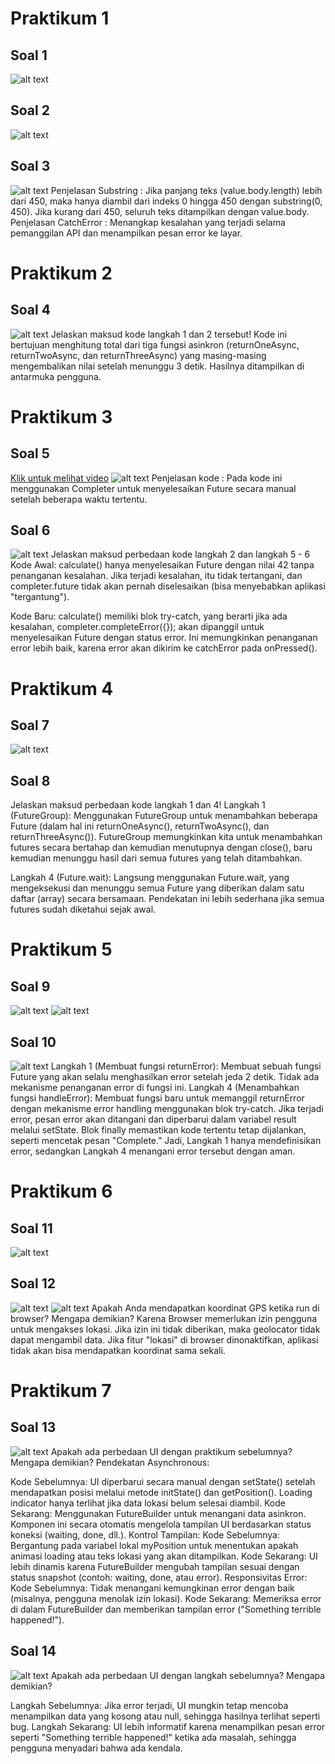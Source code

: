 # Praktikum 1

## Soal 1
![alt text](image-1.png)

## Soal 2
![alt text](image.png)

## Soal 3
![alt text](image-2.png)
Penjelasan Substring : Jika panjang teks (value.body.length) lebih dari 450, maka hanya diambil dari indeks 0 hingga 450 dengan substring(0, 450). Jika kurang dari 450, seluruh teks ditampilkan dengan value.body.
Penjelasan CatchError : Menangkap kesalahan yang terjadi selama pemanggilan API dan menampilkan pesan error ke layar.


# Praktikum 2

## Soal 4
![alt text](image-3.png)
Jelaskan maksud kode langkah 1 dan 2 tersebut!
Kode ini bertujuan menghitung total dari tiga fungsi asinkron (returnOneAsync, returnTwoAsync, dan returnThreeAsync) yang masing-masing mengembalikan nilai setelah menunggu 3 detik. Hasilnya ditampilkan di antarmuka pengguna.


# Praktikum 3

## Soal 5
[Klik untuk melihat video](20241121-1502-51.3969275.mp4)
![alt text](image-4.png)
Penjelasan kode : Pada kode ini menggunakan Completer untuk menyelesaikan Future secara manual setelah beberapa waktu tertentu.

## Soal 6
![alt text](image-5.png)
Jelaskan maksud perbedaan kode langkah 2 dan langkah 5 - 6
Kode Awal: calculate() hanya menyelesaikan Future dengan nilai 42 tanpa penanganan kesalahan. Jika terjadi kesalahan, itu tidak tertangani, dan completer.future tidak akan pernah diselesaikan (bisa menyebabkan aplikasi "tergantung").

Kode Baru: calculate() memiliki blok try-catch, yang berarti jika ada kesalahan, completer.completeError({}); akan dipanggil untuk menyelesaikan Future dengan status error. Ini memungkinkan penanganan error lebih baik, karena error akan dikirim ke catchError pada onPressed().


# Praktikum 4

## Soal 7
![alt text](image-6.png)

## Soal 8
Jelaskan maksud perbedaan kode langkah 1 dan 4!
Langkah 1 (FutureGroup): Menggunakan FutureGroup untuk menambahkan beberapa Future (dalam hal ini returnOneAsync(), returnTwoAsync(), dan returnThreeAsync()). FutureGroup memungkinkan kita untuk menambahkan futures secara bertahap dan kemudian menutupnya dengan close(), baru kemudian menunggu hasil dari semua futures yang telah ditambahkan.

Langkah 4 (Future.wait): Langsung menggunakan Future.wait, yang mengeksekusi dan menunggu semua Future yang diberikan dalam satu daftar (array) secara bersamaan. Pendekatan ini lebih sederhana jika semua futures sudah diketahui sejak awal.


# Praktikum 5

## Soal 9
![alt text](image-7.png)
![alt text](image-8.png)

## Soal 10
![alt text](image-9.png)
Langkah 1 (Membuat fungsi returnError):
Membuat sebuah fungsi Future yang akan selalu menghasilkan error setelah jeda 2 detik.
Tidak ada mekanisme penanganan error di fungsi ini.
Langkah 4 (Menambahkan fungsi handleError):
Membuat fungsi baru untuk memanggil returnError dengan mekanisme error handling menggunakan blok try-catch.
Jika terjadi error, pesan error akan ditangani dan diperbarui dalam variabel result melalui setState.
Blok finally memastikan kode tertentu tetap dijalankan, seperti mencetak pesan "Complete."
Jadi, Langkah 1 hanya mendefinisikan error, sedangkan Langkah 4 menangani error tersebut dengan aman.


# Praktikum 6

## Soal 11 
![alt text](image-10.png)

## Soal 12
![alt text](image-11.png)
![alt text](image-12.png)
Apakah Anda mendapatkan koordinat GPS ketika run di browser? Mengapa demikian?
Karena Browser memerlukan izin pengguna untuk mengakses lokasi. Jika izin ini tidak diberikan, maka geolocator tidak dapat mengambil data. Jika fitur "lokasi" di browser dinonaktifkan, aplikasi tidak akan bisa mendapatkan koordinat sama sekali.


# Praktikum 7

## Soal 13
![alt text](image-13.png)
Apakah ada perbedaan UI dengan praktikum sebelumnya? Mengapa demikian?
Pendekatan Asynchronous:

Kode Sebelumnya: UI diperbarui secara manual dengan setState() setelah mendapatkan posisi melalui metode initState() dan getPosition(). Loading indicator hanya terlihat jika data lokasi belum selesai diambil.
Kode Sekarang: Menggunakan FutureBuilder untuk menangani data asinkron. Komponen ini secara otomatis mengelola tampilan UI berdasarkan status koneksi (waiting, done, dll.). Kontrol Tampilan:
Kode Sebelumnya: Bergantung pada variabel lokal myPosition untuk menentukan apakah animasi loading atau teks lokasi yang akan ditampilkan.
Kode Sekarang: UI lebih dinamis karena FutureBuilder mengubah tampilan sesuai dengan status snapshot (contoh: waiting, done, atau error). Responsivitas Error:
Kode Sebelumnya: Tidak menangani kemungkinan error dengan baik (misalnya, pengguna menolak izin lokasi).
Kode Sekarang: Memeriksa error di dalam FutureBuilder dan memberikan tampilan error ("Something terrible happened!").

## Soal 14
![alt text](image-14.png)
Apakah ada perbedaan UI dengan langkah sebelumnya? Mengapa demikian?

Langkah Sebelumnya: Jika error terjadi, UI mungkin tetap mencoba menampilkan data yang kosong atau null, sehingga hasilnya terlihat seperti bug.
Langkah Sekarang: UI lebih informatif karena menampilkan pesan error seperti "Something terrible happened!" ketika ada masalah, sehingga pengguna menyadari bahwa ada kendala.